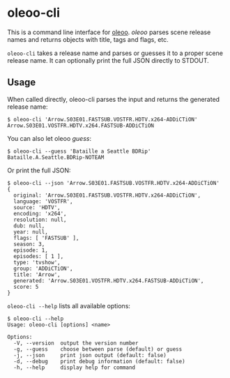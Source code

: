 # oleoo-cli

This is a command line interface for [oleoo](https://github.com/thcolin/oleoo). *oleoo* parses scene release names and returns objects with title, tags and flags, etc.

`oleoo-cli` takes a release name and parses or guesses it to a proper scene release name. It can optionally print the full JSON directly to STDOUT.

## Usage

When called directly, oleoo-cli parses the input and returns the generated release name:

```
$ oleoo-cli 'Arrow.S03E01.FASTSUB.VOSTFR.HDTV.x264-ADDiCTiON'
Arrow.S03E01.VOSTFR.HDTV.x264.FASTSUB-ADDiCTiON
```

You can also let oleoo *guess*:

```
$ oleoo-cli --guess 'Bataille a Seattle BDRip'
Bataille.A.Seattle.BDRip-NOTEAM
```

Or print the full JSON:

```
$ oleoo-cli --json 'Arrow.S03E01.FASTSUB.VOSTFR.HDTV.x264-ADDiCTiON'
{
  original: 'Arrow.S03E01.FASTSUB.VOSTFR.HDTV.x264-ADDiCTiON',
  language: 'VOSTFR',
  source: 'HDTV',
  encoding: 'x264',
  resolution: null,
  dub: null,
  year: null,
  flags: [ 'FASTSUB' ],
  season: 3,
  episode: 1,
  episodes: [ 1 ],
  type: 'tvshow',
  group: 'ADDiCTiON',
  title: 'Arrow',
  generated: 'Arrow.S03E01.VOSTFR.HDTV.x264.FASTSUB-ADDiCTiON',
  score: 5
}
```

`oleoo-cli --help` lists all available options:

```
$ oleoo-cli --help
Usage: oleoo-cli [options] <name>

Options:
  -V, --version  output the version number
  -g, --guess    choose between parse (default) or guess
  -j, --json     print json output (default: false)
  -d, --debug    print debug information (default: false)
  -h, --help     display help for command
```
